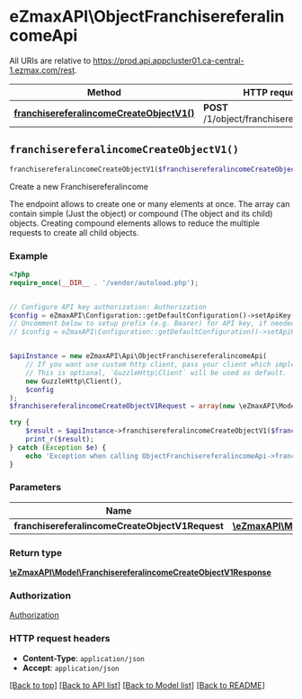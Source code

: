 # eZmaxAPI\ObjectFranchisereferalincomeApi

All URIs are relative to https://prod.api.appcluster01.ca-central-1.ezmax.com/rest.

Method | HTTP request | Description
------------- | ------------- | -------------
[**franchisereferalincomeCreateObjectV1()**](ObjectFranchisereferalincomeApi.md#franchisereferalincomeCreateObjectV1) | **POST** /1/object/franchisereferalincome | Create a new Franchisereferalincome


## `franchisereferalincomeCreateObjectV1()`

```php
franchisereferalincomeCreateObjectV1($franchisereferalincomeCreateObjectV1Request): \eZmaxAPI\Model\FranchisereferalincomeCreateObjectV1Response
```

Create a new Franchisereferalincome

The endpoint allows to create one or many elements at once.  The array can contain simple (Just the object) or compound (The object and its child) objects.  Creating compound elements allows to reduce the multiple requests to create all child objects.

### Example

```php
<?php
require_once(__DIR__ . '/vendor/autoload.php');


// Configure API key authorization: Authorization
$config = eZmaxAPI\Configuration::getDefaultConfiguration()->setApiKey('Authorization', 'YOUR_API_KEY');
// Uncomment below to setup prefix (e.g. Bearer) for API key, if needed
// $config = eZmaxAPI\Configuration::getDefaultConfiguration()->setApiKeyPrefix('Authorization', 'Bearer');


$apiInstance = new eZmaxAPI\Api\ObjectFranchisereferalincomeApi(
    // If you want use custom http client, pass your client which implements `GuzzleHttp\ClientInterface`.
    // This is optional, `GuzzleHttp\Client` will be used as default.
    new GuzzleHttp\Client(),
    $config
);
$franchisereferalincomeCreateObjectV1Request = array(new \eZmaxAPI\Model\FranchisereferalincomeCreateObjectV1Request()); // \eZmaxAPI\Model\FranchisereferalincomeCreateObjectV1Request[]

try {
    $result = $apiInstance->franchisereferalincomeCreateObjectV1($franchisereferalincomeCreateObjectV1Request);
    print_r($result);
} catch (Exception $e) {
    echo 'Exception when calling ObjectFranchisereferalincomeApi->franchisereferalincomeCreateObjectV1: ', $e->getMessage(), PHP_EOL;
}
```

### Parameters

Name | Type | Description  | Notes
------------- | ------------- | ------------- | -------------
 **franchisereferalincomeCreateObjectV1Request** | [**\eZmaxAPI\Model\FranchisereferalincomeCreateObjectV1Request[]**](../Model/FranchisereferalincomeCreateObjectV1Request.md)|  |

### Return type

[**\eZmaxAPI\Model\FranchisereferalincomeCreateObjectV1Response**](../Model/FranchisereferalincomeCreateObjectV1Response.md)

### Authorization

[Authorization](../../README.md#Authorization)

### HTTP request headers

- **Content-Type**: `application/json`
- **Accept**: `application/json`

[[Back to top]](#) [[Back to API list]](../../README.md#endpoints)
[[Back to Model list]](../../README.md#models)
[[Back to README]](../../README.md)
